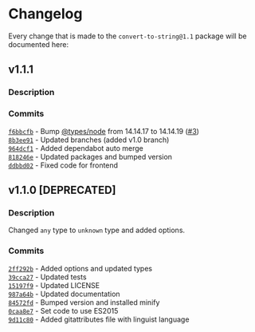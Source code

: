 # Changelog
Every change that is made to the `convert-to-string@1.1` package will be documented here:
## v1.1.1
### Description

### Commits
[`f6bbcfb`](https://github.com/bedrockcoder/convert-to-string/commit/f6bbcfb35fcbcf5a102c5b1e9065708d2e0aae51) - Bump [@types/node](https://github.com/DefinitelyTyped/DefinitelyTyped/tree/master/types/node) from 14.14.17 to 14.14.19 ([#3](https://github.com/bedrockcoder/convert-to-string/pull/3))  
[`8b3ee91`](https://github.com/bedrockcoder/convert-to-string/commit/8b3ee912e19982ffa23f5e8871f4b43250b07445) - Updated branches (added v1.0 branch)  
[`964dcf1`](https://github.com/bedrockcoder/convert-to-string/commit/964dcf1ea187b32f95a06cb7f1e7534f8a2e3acf) - Added dependabot auto merge  
[`818246e`](https://github.com/bedrockcoder/convert-to-string/commit/818246e5374b5ecb8c96864be35643355deb2f26) - Updated packages and bumped version  
[`ddbbd02`](https://github.com/bedrockcoder/convert-to-string/commit/ddbbd02b1688c48be0c6fc6d7a6d8f8e454da169) - Fixed code for frontend
## v1.1.0 [DEPRECATED]
### Description
Changed `any` type to `unknown` type and added options.
### Commits
[`2ff292b`](https://github.com/bedrockcoder/convert-to-string/commit/2ff292b1d5304d0ecb4704a27ef1c33d126da254) - Added options and updated types  
[`39cca27`](https://github.com/bedrockcoder/convert-to-string/commit/39cca271083e08fb0dbffd5d407025e326ea1bb5) - Updated tests  
[`15197f9`](https://github.com/bedrockcoder/convert-to-string/commit/15197f9361828cd2f7751b2ae4089b7b8beccf1c) - Updated LICENSE  
[`987a64b`](https://github.com/bedrockcoder/convert-to-string/commit/987a64b4a17970eafd2bd0482091ac6717d46d39) - Updated documentation  
[`84572fd`](https://github.com/bedrockcoder/convert-to-string/commit/84572fd2e52b31ec305321e225304458d72ee191) - Bumped version and installed minify  
[`0caa8e7`](https://github.com/bedrockcoder/convert-to-string/commit/0caa8e7ecba3c4ab39aecb45da5f7af2e8e5af26) - Set code to use ES2015  
[`9d11c80`](https://github.com/bedrockcoder/convert-to-string/commit/9d11c802b46461de0b91e0530417ad14c01b7abf) - Added gitattributes file with linguist language
